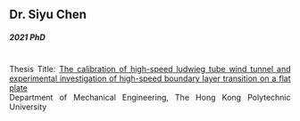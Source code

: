 ## Dr. Siyu Chen
##### 2021 PhD 

<div align="justify">
<br/>
Thesis Title:
<a href="https://theses.lib.polyu.edu.hk/handle/200/11480">	The calibration of high-speed ludwieg tube wind tunnel and experimental investigation of high-speed boundary layer transition on a flat plate
</a>
<br/>
Department of Mechanical Engineering, The Hong Kong Polytechnic University
</div>